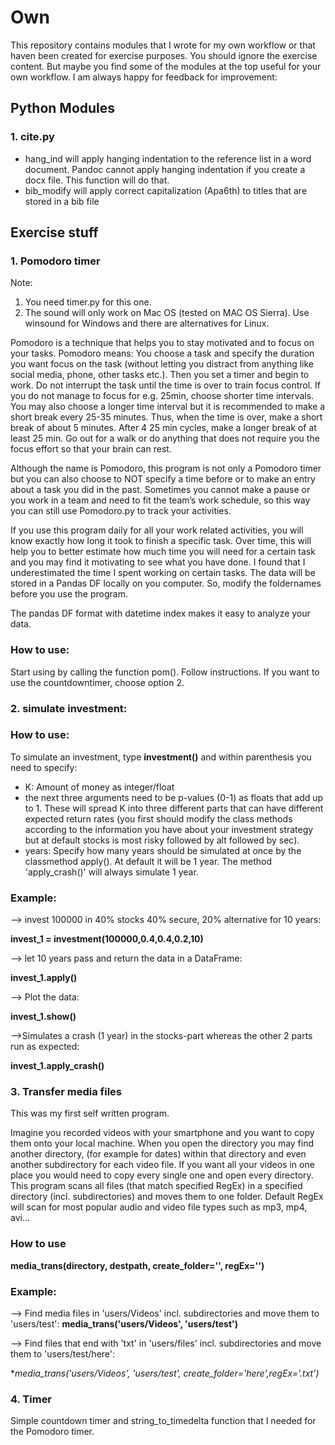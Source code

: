# Own

This repository contains modules that I wrote for my own workflow or that haven been created for exercise purposes. You should ignore the exercise content. But maybe you find some of the modules at the top useful for your own workflow. I am always happy for feedback for improvement:

## Python Modules

### 1. cite.py  
- hang_ind will apply hanging indentation to the reference list in a word document. Pandoc cannot apply hanging indentation if you create a docx file. This function will do that. 
- bib_modify will apply correct capitalization (Apa6th) to titles that are stored in a bib file 






## Exercise stuff


### 1. Pomodoro timer 

Note:
1. You need timer.py for this one.
2. The sound will only work on Mac OS (tested on MAC OS Sierra). Use winsound for Windows and there are alternatives for Linux.

Pomodoro is a technique that helps you to stay motivated and to focus on your tasks. Pomodoro means: You choose a task and specify the duration you want focus on the task (without letting you distract from anything like social media, phone, other tasks etc.). Then you set a timer and begin to work. Do not interrupt the task until the time is over to train focus control. If you do not manage to focus for e.g. 25min, choose shorter time intervals. You may also choose a longer time interval but it is recommended to make a short break every 25-35 minutes. Thus, when the time is over, make a short break of about 5 minutes. After 4 25 min cycles, make a longer break of at least 25 min. Go out for a walk or do anything that does not require you the focus effort so that your brain can rest.

Although the name is Pomodoro, this program is not only a Pomodoro timer but you can also choose to NOT specify a time before or to make an entry about a task you did in the past. Sometimes you cannot make a pause or you work in a team and need to fit the team’s work schedule, so this way you can still use Pomodoro.py to track your activities.

If you use this program daily for all your work related activities, you will know exactly how long it took to finish a specific task. Over time, this will help you to better estimate how much time you will need for a certain task and you may find it motivating to see what you have done. I found that I underestimated the time I spent working on certain tasks. The data will be stored in a Pandas DF locally on you computer. So, modify the foldernames before you use the program.

The pandas DF format with datetime index makes it easy to analyze your data.

### How to use:
Start using by calling the function pom(). 
Follow instructions. 
If you want to use the countdowntimer, choose option 2. 


### 2. simulate investment:


### How to use:

To simulate an investment, type **investment()** and within parenthesis you need to specify:
 - K: Amount of money as integer/float
 - the next three arguments need to be p-values (0-1) as floats that add up to 1. These will spread K into three different parts that can have different expected return rates (you first should modify the class methods according to the information you have about your investment strategy but at default stocks is most risky followed by alt followed by sec).
 - years: Specify how many years should be simulated at once by the classmethod apply(). At default it will be 1 year. The method 'apply_crash()' will always simulate 1 year.


### Example:
 --> invest 100000 in 40% stocks 40% secure, 20% alternative for 10 years:

**invest_1 = investment(100000,0.4,0.4,0.2,10)** 

 --> let 10 years pass and return the data in a DataFrame:

**invest_1.apply()**		
 
 --> Plot the data:

**invest_1.show()** 
 
 -->Simulates a crash (1 year) in the stocks-part whereas the other 2 parts run as expected:

**invest_1.apply_crash()** 	





### 3. Transfer media files
This was my first self written program. 

Imagine you recorded videos with your smartphone and you want to copy them onto your local machine. When you open the directory you may find another directory, (for example for dates) within that directory and even another subdirectory for each video file. If you want all your videos in one place you would need to copy every single one and open every directory. This program scans all files (that match specified RegEx) in a specified directory (incl. subdirectories) and moves them to one folder. Default RegEx will scan for most popular audio and video file types such as mp3, mp4, avi...


### How to use

**media_trans(directory, destpath, create_folder='', regEx='')**

### Example:
 --> Find media files in 'users/Videos' incl. subdirectories and move them to 'users/test':
**media_trans('users/Videos', 'users/test')**

 --> Find files that end with 'txt' in 'users/files' incl. subdirectories and move them to 'users/test/here':

**media_trans('users/Videos', 'users/test', create_folder='here',regEx='.*txt')**

### 4. Timer
Simple countdown timer and string_to_timedelta function that I needed for the Pomodoro timer.








